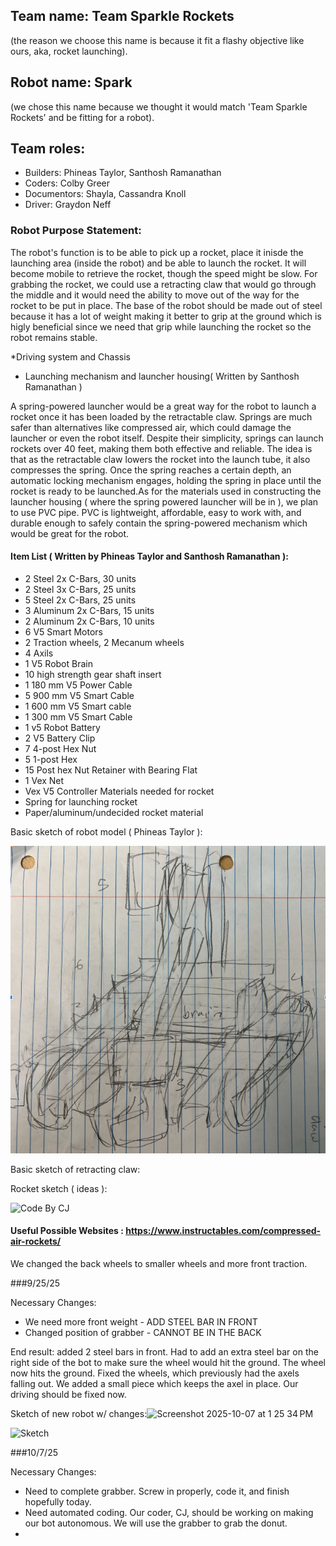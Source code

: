 ## Team name: Team Sparkle Rockets 
(the reason we choose this name is because it fit a flashy objective like ours, aka, rocket launching).

## Robot name: Spark
(we chose this name because we thought it would match 'Team Sparkle Rockets' and be fitting for a robot).

## Team roles:
* Builders: Phineas Taylor, Santhosh Ramanathan
* Coders: Colby Greer
* Documentors: Shayla, Cassandra Knoll
* Driver: Graydon Neff

### Robot Purpose Statement: 
The robot's function is to be able to pick up a rocket, place it inisde the launching area (inside the robot) and be able to launch the rocket. It will become mobile to retrieve the rocket, though the speed might be slow. For grabbing the rocket, we could use a retracting claw that would go through the middle and it would need the ability to move out of the way for the rocket to be put in place. The base of the robot should be made out of steel because it has a lot of weight making it better to grip at the ground which is higly beneficial since we need that grip while launching the rocket so the robot remains stable.

*Driving system and Chassis


* Launching mechanism and launcher housing( Written by Santhosh Ramanathan )

A spring-powered launcher would be a great way for the robot to launch a rocket once it has been loaded by the retractable claw. Springs are much safer than alternatives like compressed air, which could damage the launcher or even the robot itself. Despite their simplicity, springs can launch rockets over 40 feet, making them both effective and reliable. The idea is that as the retractable claw lowers the rocket into the launch tube, it also compresses the spring. Once the spring reaches a certain depth, an automatic locking mechanism engages, holding the spring in place until the rocket is ready to be launched.As for the materials used in constructing the launcher housing ( where the spring powered launcher will be in ), we plan to use PVC pipe. PVC is lightweight, affordable, easy to work with, and durable enough to safely contain the spring-powered mechanism which would be great for the robot.

#### Item List ( Written by Phineas Taylor and Santhosh Ramanathan ):
* 2 Steel 2x C-Bars, 30 units
* 2 Steel 3x C-Bars, 25 units
* 5 Steel 2x C-Bars, 25 units
* 3 Aluminum 2x C-Bars, 15 units
* 2 Aluminum 2x C-Bars, 10 units
* 6 V5 Smart Motors
* 2 Traction wheels, 2 Mecanum wheels
* 4 Axils
* 1 V5 Robot Brain
* 10 high strength gear shaft insert
* 1 180 mm V5 Power Cable
* 5 900 mm V5 Smart Cable
* 1 600 mm V5 Smart cable
* 1 300 mm V5 Smart Cable
* 1 v5 Robot Battery
* 2 V5 Battery Clip
* 7 4-post Hex Nut
* 5 1-post Hex
* 15 Post hex Nut Retainer with Bearing Flat
* 1 Vex Net
* Vex V5 Controller
Materials needed for rocket
* Spring for launching rocket
* Paper/aluminum/undecided rocket material


Basic sketch of robot model ( Phineas Taylor ):

![Sketch](https://github.com/9664250/TeamFormations/blob/main/images/Screenshot%202025-08-28%201.57.27%20PM.png)

Basic sketch of retracting claw:

Rocket sketch ( ideas ):

![Code By CJ](https://github.com/9664250/TeamSparkleRocket/blob/main/src/RocketBot%20Code.v5blocks)
#### Useful Possible Websites : https://www.instructables.com/compressed-air-rockets/

We changed the back wheels to smaller wheels and more front traction. 

###9/25/25

Necessary Changes:
* We need more front weight - ADD STEEL BAR IN FRONT
* Changed position of grabber - CANNOT BE IN THE BACK

End result: added 2 steel bars in front. Had to add an extra steel bar on the right side of the bot to make sure the wheel would hit the ground. The wheel now hits the ground. Fixed the wheels, which previously had the axels falling out. We added a small piece which keeps the axel in place. Our driving should be fixed now.

Sketch of new robot w/ changes:<img width="510" height="673" alt="Screenshot 2025-10-07 at 1 25 34 PM" src="https://github.com/user-attachments/assets/d49d0545-7c62-4333-ab4a-6c9c4c14203b" />

![Sketch](https://github.com/9664250/TeamSparkleRocket/blob/main/images/screenshot.png)

###10/7/25

Necessary Changes:
* Need to complete grabber. Screw in properly, code it, and finish hopefully today.
* Need automated coding. Our coder, CJ, should be working on making our bot autonomous. We will use the grabber to grab the donut.
* 



